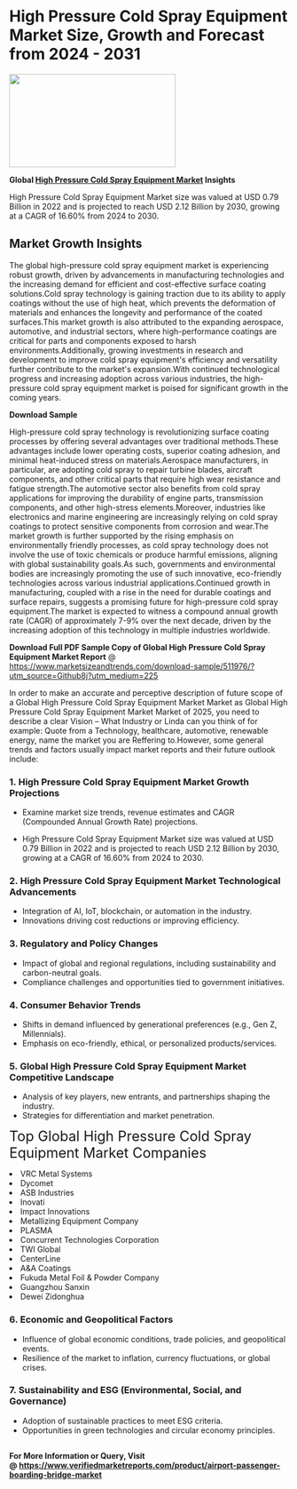 <H1>High Pressure Cold Spray Equipment Market Size, Growth and Forecast from 2024 - 2031</H1><img class="aligncenter size-medium wp-image-584254" src="https://thirdeyenews.in/wp-content/uploads/2024/09/Global-Market-Research-300x168.jpeg" alt="" width="300" height="168" /><p><strong>Global&nbsp;<a href="https://www.marketsizeandtrends.com/download-sample/511976/?utm_source=Github8j?utm_medium=225">High Pressure Cold Spray Equipment Market</a> Insights</strong></p><p>High Pressure Cold Spray Equipment Market size was valued at USD 0.79 Billion in 2022 and is projected to reach USD 2.12 Billion by 2030, growing at a CAGR of 16.60% from 2024 to 2030.</p><p><h2>Market Growth Insights</h2> <p>The global high-pressure cold spray equipment market is experiencing robust growth, driven by advancements in manufacturing technologies and the increasing demand for efficient and cost-effective surface coating solutions.Cold spray technology is gaining traction due to its ability to apply coatings without the use of high heat, which prevents the deformation of materials and enhances the longevity and performance of the coated surfaces.This market growth is also attributed to the expanding aerospace, automotive, and industrial sectors, where high-performance coatings are critical for parts and components exposed to harsh environments.Additionally, growing investments in research and development to improve cold spray equipment's efficiency and versatility further contribute to the market's expansion.With continued technological progress and increasing adoption across various industries, the high-pressure cold spray equipment market is poised for significant growth in the coming years.</p> <p><strong>Download Sample</strong></p> <p>High-pressure cold spray technology is revolutionizing surface coating processes by offering several advantages over traditional methods.These advantages include lower operating costs, superior coating adhesion, and minimal heat-induced stress on materials.Aerospace manufacturers, in particular, are adopting cold spray to repair turbine blades, aircraft components, and other critical parts that require high wear resistance and fatigue strength.The automotive sector also benefits from cold spray applications for improving the durability of engine parts, transmission components, and other high-stress elements.Moreover, industries like electronics and marine engineering are increasingly relying on cold spray coatings to protect sensitive components from corrosion and wear.The market growth is further supported by the rising emphasis on environmentally friendly processes, as cold spray technology does not involve the use of toxic chemicals or produce harmful emissions, aligning with global sustainability goals.As such, governments and environmental bodies are increasingly promoting the use of such innovative, eco-friendly technologies across various industrial applications.Continued growth in manufacturing, coupled with a rise in the need for durable coatings and surface repairs, suggests a promising future for high-pressure cold spray equipment.The market is expected to witness a compound annual growth rate (CAGR) of approximately 7-9% over the next decade, driven by the increasing adoption of this technology in multiple industries worldwide.<p><span class=""><strong>Download Full PDF Sample Copy of Global High Pressure Cold Spray Equipment Market Report</strong> @ <a href="https://www.marketsizeandtrends.com/download-sample/511976/?utm_source=Github8j?utm_medium=225" target="_blank">https://www.marketsizeandtrends.com/download-sample/511976/?utm_source=Github8j?utm_medium=225</a></span></p><p>In order to make an accurate and perceptive description of future scope of a Global&nbsp;High Pressure Cold Spray Equipment Market Market as Global&nbsp;High Pressure Cold Spray Equipment Market Market of 2025, you need to describe a clear Vision &ndash; What Industry or Linda can you think of for example: Quote from a Technology, healthcare, automotive, renewable energy, name the market you are Reffering to.However, some general trends and factors usually impact market reports and their future outlook include:</p><h3>1.&nbsp;<strong>High Pressure Cold Spray Equipment Market Growth Projections</strong></h3><ul><li>Examine market size trends, revenue estimates and CAGR (Compounded Annual Growth Rate) projections.</li><li><p>High Pressure Cold Spray Equipment Market size was valued at USD 0.79 Billion in 2022 and is projected to reach USD 2.12 Billion by 2030, growing at a CAGR of 16.60% from 2024 to 2030.</p></li></ul><h3>2.&nbsp;<strong>High Pressure Cold Spray Equipment Market Technological Advancements</strong></h3><ul><li>Integration of AI, IoT, blockchain, or automation in the industry.</li><li>Innovations driving cost reductions or improving efficiency.</li></ul><h3>3.&nbsp;<strong>Regulatory and Policy Changes</strong></h3><ul><li>Impact of global and regional regulations, including sustainability and carbon-neutral goals.</li><li>Compliance challenges and opportunities tied to government initiatives.</li></ul><h3>4.&nbsp;<strong>Consumer Behavior Trends</strong></h3><ul><li>Shifts in demand influenced by generational preferences (e.g., Gen Z, Millennials).</li><li>Emphasis on eco-friendly, ethical, or personalized products/services.</li></ul><h3>5.&nbsp;<strong>Global High Pressure Cold Spray Equipment Market Competitive Landscape</strong></h3><ul><li>Analysis of key players, new entrants, and partnerships shaping the industry.</li><li>Strategies for differentiation and market penetration.</li></ul><p data-pm-slice="1 1 []"><span style="color: inherit; font-family: inherit; font-size: 25px;">Top Global High Pressure Cold Spray Equipment Market Companies</span></p><div class="" data-test-id=""><p><li>VRC Metal Systems</li><li> Dycomet</li><li> ASB Industries</li><li> Inovati</li><li> Impact Innovations</li><li> Metallizing Equipment Company</li><li> PLASMA</li><li> Concurrent Technologies Corporation</li><li> TWI Global</li><li> CenterLine</li><li> A&A Coatings</li><li> Fukuda Metal Foil & Powder Company</li><li> Guangzhou Sanxin</li><li> Dewei Zidonghua</li></p></div><h3>6.&nbsp;<strong>Economic and Geopolitical Factors</strong></h3><ul><li>Influence of global economic conditions, trade policies, and geopolitical events.</li><li>Resilience of the market to inflation, currency fluctuations, or global crises.</li></ul><h3>7.&nbsp;<strong>Sustainability and ESG (Environmental, Social, and Governance)</strong></h3><ul><li>Adoption of sustainable practices to meet ESG criteria.</li><li>Opportunities in green technologies and circular economy principles.</li></ul><h2><strong style="font-size: 14px;">For More Information or Query, Visit @&nbsp;</strong><a style="background-color: #ffffff; font-size: 14px;" href="https://www.marketsizeandtrends.com/report/high-pressure-cold-spray-equipment-market/" target="_blank">https://www.verifiedmarketreports.com/product/airport-passenger-boarding-bridge-market</a></h2>